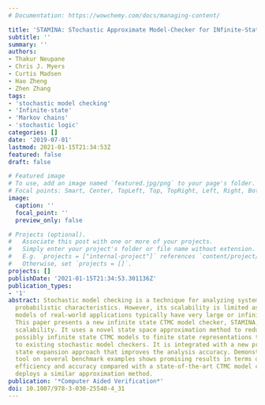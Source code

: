 ```yaml
---
# Documentation: https://wowchemy.com/docs/managing-content/

title: 'STAMINA: STochastic Approximate Model-Checker for INfinite-State Analysis'
subtitle: ''
summary: ''
authors:
- Thakur Neupane
- Chris J. Myers
- Curtis Madsen
- Hao Zheng
- Zhen Zhang
tags:
- 'stochastic model checking'
- 'Infinite-state'
- 'Markov chains'
- 'stochastic logic'
categories: []
date: '2019-07-01'
lastmod: 2021-01-15T21:34:53Z
featured: false
draft: false

# Featured image
# To use, add an image named `featured.jpg/png` to your page's folder.
# Focal points: Smart, Center, TopLeft, Top, TopRight, Left, Right, BottomLeft, Bottom, BottomRight.
image:
  caption: ''
  focal_point: ''
  preview_only: false

# Projects (optional).
#   Associate this post with one or more of your projects.
#   Simply enter your project's folder or file name without extension.
#   E.g. `projects = ["internal-project"]` references `content/project/deep-learning/index.md`.
#   Otherwise, set `projects = []`.
projects: []
publishDate: '2021-01-15T21:34:53.301136Z'
publication_types:
- '1'
abstract: Stochastic model checking is a technique for analyzing systems that possess
  probabilistic characteristics. However, its scalability is limited as probabilistic
  models of real-world applications typically have very large or infinite state space.
  This paper presents a new infinite state CTMC model checker, STAMINA, with improved
  scalability. It uses a novel state space approximation method to reduce large and
  possibly infinite state CTMC models to finite state representations that are amenable
  to existing stochastic model checkers. It is integrated with a new property-guided
  state expansion approach that improves the analysis accuracy. Demonstration of the
  tool on several benchmark examples shows promising results in terms of analysis
  efficiency and accuracy compared with a state-of-the-art CTMC model checker that
  deploys a similar approximation method.
publication: '*Computer Aided Verification*'
doi: 10.1007/978-3-030-25540-4_31
---
```

